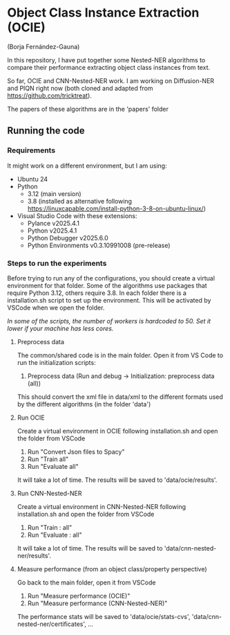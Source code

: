 # Object Class Instance Extraction (OCIE)
(Borja Fernández-Gauna)

In this repository, I have put together some Nested-NER algorithms to compare their performance extracting object class instances from text.

So far, OCIE and CNN-Nested-NER work. I am working on Diffusion-NER and PIQN right now (both cloned and adapted from https://github.com/tricktreat).

The papers of these algorithms are in the 'papers' folder

## Running the code
### Requirements

It might work on a different environment, but I am using:
* Ubuntu 24
* Python
    * 3.12 (main version)
    * 3.8 (installed as alternative following https://linuxcapable.com/install-python-3-8-on-ubuntu-linux/)
* Visual Studio Code with these extensions:
    * Pylance v2025.4.1
    * Python v2025.4.1
    * Python Debugger v2025.6.0
    * Python Environments v0.3.10991008 (pre-release)

### Steps to run the experiments

Before trying to run any of the configurations, you should create a virtual environment for that folder.
Some of the algorithms use packages that require Python 3.12, others require 3.8. In each folder there is a installation.sh script to set up the environment. This will be activated by VSCode when we open the folder.

_In some of the scripts, the number of workers is hardcoded to 50. Set it lower if your machine has less cores._

1. Preprocess data

    The common/shared code is in the main folder. Open it from VS Code to run the initialization scripts:

    1. Preprocess data (Run and debug -> Initialization: preprocess data (all))

    This should convert the xml file in data/xml to the different formats used by the different algorithms (in the folder 'data')

2. Run OCIE

    Create a virtual environment in OCIE following installation.sh and open the folder from VSCode
    
    1. Run "Convert Json files to Spacy"
    2. Run "Train all"
    3. Run "Evaluate all"

    It will take a lot of time. The results will be saved to 'data/ocie/results'.

3. Run CNN-Nested-NER

    Create a virtual environment in CNN-Nested-NER following installation.sh and open the folder from VSCode

    1. Run "Train : all"
    2. Run "Evaluate : all"

    It will take a lot of time. The results will be saved to 'data/cnn-nested-ner/results'.

4. Measure performance (from an object class/property perspective)

    Go back to the main folder, open it from VSCode

    1. Run "Measure performance (OCIE)"
    1. Run "Measure performance (CNN-Nested-NER)"

    The performance stats will be saved to 'data/ocie/stats-cvs', 'data/cnn-nested-ner/certificates', ...

